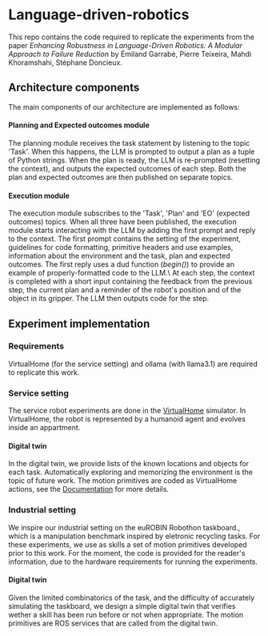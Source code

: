 # Language-driven-robotics
This repo contains the code required to replicate the experiments from the paper _Enhancing Robustness in Language-Driven Robotics: A Modular Approach to Failure Reduction_ by Émiland Garrabé, Pierre Teixeira, Mahdi Khoramshahi, Stéphane Doncieux.

## Architecture components
The main components of our architecture are implemented as follows:

#### Planning and Expected outcomes module
The planning module receives the task statement by listening to the topic 'Task'. When this happens, the LLM is prompted to output a plan as a tuple of Python strings. When the plan is ready, the LLM is re-prompted (resetting the context), and outputs the expected outcomes of each step. Both the plan and expected outcomes are then published on separate topics.

#### Execution module
The execution module subscribes to the 'Task', 'Plan' and 'EO' (expected outcomes) topics. When all three have been published, the execution module starts interacting with the LLM by adding the first prompt and reply to the context. The first prompt contains the setting of the experiment, guidelines for code formatting, primitive headers and use examples, information about the environment and the task, plan and expected outcomes. The first reply uses a dud function (_begin()_) to provide an example of properly-formatted code to the LLM.\\
At each step, the context is completed with a short input containing the feedback from the previous step, the current plan and a reminder of the robot's position and of the object in its gripper. The LLM then outputs code for the step.

## Experiment implementation
### Requirements
VirtualHome (for the service setting) and ollama (with llama3.1) are required to replicate this work.

### Service setting
The service robot experiments are done in the [VirtualHome](virtual-home.org/) simulator. In VirtualHome, the robot is represented by a humanoid agent and evolves inside an appartment. 

#### Digital twin
In the digital twin, we provide lists of the known locations and objects for each task. Automatically exploring and memorizing the environment is the topic of future work. The motion primitives are coded as VirtualHome actions, see the [Documentation](http://virtual-home.org/documentation/master/get_started/get_started.html#key-concepts) for more details.

### Industrial setting
We inspire our industrial setting on the euROBIN Robothon taskboard., which is a manipulation benchmark inspired by eletronic recycling tasks. For these experiments, we use as skills a set of motion primitives developed prior to this work. For the moment, the code is provided for the reader's information, due to the hardware requirements for running the experiments.

#### Digital twin
Given the limited combinatorics of the task, and the difficulty of accurately simulating the taskboard, we design a simple digital twin that verifies wether a skill has been run before or not when appropriate. The motion primitives are ROS services that are called from the digital twin.
